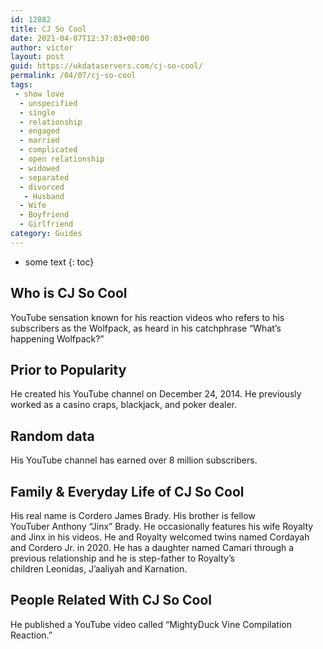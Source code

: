 ```yaml
---
id: 12882
title: CJ So Cool
date: 2021-04-07T12:37:03+00:00
author: victor
layout: post
guid: https://ukdataservers.com/cj-so-cool/
permalink: /04/07/cj-so-cool
tags:
 - show love
  - unspecified
  - single
  - relationship
  - engaged
  - married
  - complicated
  - open relationship
  - widowed
  - separated
  - divorced
   - Husband
  - Wife
  - Boyfriend
  - Girlfriend
category: Guides
---
```


* some text
{: toc}


## Who is CJ So Cool



YouTube sensation known for his reaction videos who refers to his subscribers as the Wolfpack, as heard in his catchphrase &#8220;What&#8217;s happening Wolfpack?&#8221; 

                
                
                
## Prior to Popularity



He created his YouTube channel on December 24, 2014. He previously worked as a casino craps, blackjack, and poker dealer. 

                
                
                
## Random data



His YouTube channel has earned over 8 million subscribers. 

                
                
                
## Family & Everyday Life of CJ So Cool



His real name is Cordero James Brady. His brother is fellow YouTuber Anthony &#8220;Jinx&#8221; Brady. He occasionally features his wife Royalty and Jinx in his videos. He and Royalty welcomed twins named Cordayah and Cordero Jr. in 2020. He has a daughter named Camari through a previous relationship and he is step-father to Royalty&#8217;s children Leonidas, J&#8217;aaliyah and Karnation.   

                
                
                
## People Related With CJ So Cool



He published a YouTube video called &#8220;MightyDuck Vine Compilation Reaction.&#8221; 

                
              
            
          
          
          